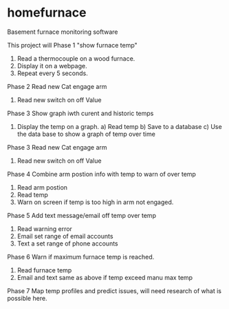 # homefurnace
Basement furnace monitoring software

This project will
Phase 1 "show furnace temp"
1) Read a thermocouple on a wood furnace.
2) Display it on a webpage.
3) Repeat every 5 seconds.


Phase 2 Read new Cat engage arm
1) Read new switch on off Value

Phase 3 Show graph iwth curent and historic temps
1) Display the temp on a graph.
    a) Read temp
    b) Save to a database
    c) Use the data base to show a graph of temp over time

Phase 3 Read new Cat engage arm
1) Read new switch on off Value

Phase 4 Combine arm postion info with temp to warn of over temp
1) Read arm postion
2) Read temp
3) Warn on screen if temp is too high in arm not engaged.

Phase 5 Add text message/email off temp over temp
1) Read warning error
2) Email set range of email accounts
3) Text a set range of phone accounts

Phase 6 Warn if maximum furnace temp is reached.
1) Read furnace temp
2) Email and text same as above if temp exceed manu max temp

Phase 7 Map temp profiles and predict issues, will need research of what is possible here.
